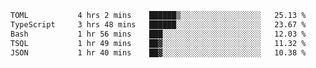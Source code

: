 <!--START_SECTION:waka-->

```txt
TOML           4 hrs 2 mins    ██████▒░░░░░░░░░░░░░░░░░░   25.13 %
TypeScript     3 hrs 48 mins   ██████░░░░░░░░░░░░░░░░░░░   23.67 %
Bash           1 hr 56 mins    ███░░░░░░░░░░░░░░░░░░░░░░   12.03 %
TSQL           1 hr 49 mins    ██▓░░░░░░░░░░░░░░░░░░░░░░   11.32 %
JSON           1 hr 40 mins    ██▓░░░░░░░░░░░░░░░░░░░░░░   10.38 %
```

<!--END_SECTION:waka-->